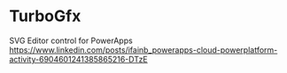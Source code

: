 # TurboGfx
SVG Editor control for PowerApps
https://www.linkedin.com/posts/ifainb_powerapps-cloud-powerplatform-activity-6904601241385865216-DTzE
